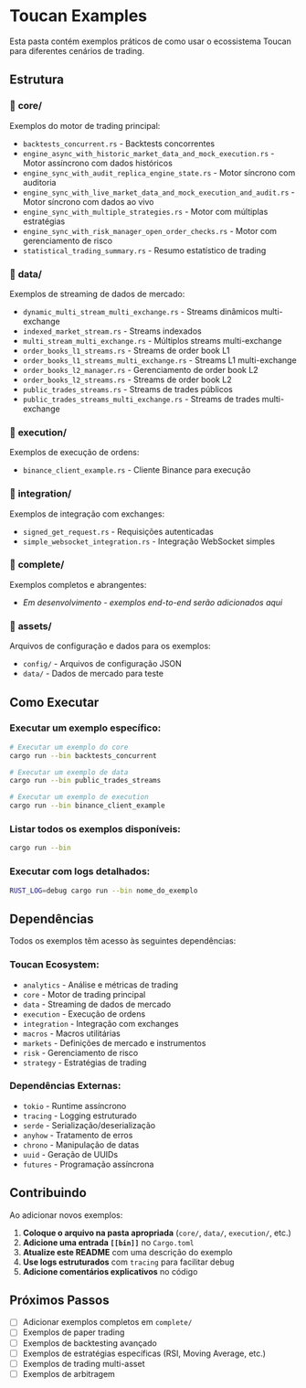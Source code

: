 # Toucan Examples

Esta pasta contém exemplos práticos de como usar o ecossistema Toucan para diferentes cenários de trading.

## Estrutura

### 📁 **core/**
Exemplos do motor de trading principal:
- `backtests_concurrent.rs` - Backtests concorrentes
- `engine_async_with_historic_market_data_and_mock_execution.rs` - Motor assíncrono com dados históricos
- `engine_sync_with_audit_replica_engine_state.rs` - Motor síncrono com auditoria
- `engine_sync_with_live_market_data_and_mock_execution_and_audit.rs` - Motor síncrono com dados ao vivo
- `engine_sync_with_multiple_strategies.rs` - Motor com múltiplas estratégias
- `engine_sync_with_risk_manager_open_order_checks.rs` - Motor com gerenciamento de risco
- `statistical_trading_summary.rs` - Resumo estatístico de trading

### 📁 **data/**
Exemplos de streaming de dados de mercado:
- `dynamic_multi_stream_multi_exchange.rs` - Streams dinâmicos multi-exchange
- `indexed_market_stream.rs` - Streams indexados
- `multi_stream_multi_exchange.rs` - Múltiplos streams multi-exchange
- `order_books_l1_streams.rs` - Streams de order book L1
- `order_books_l1_streams_multi_exchange.rs` - Streams L1 multi-exchange
- `order_books_l2_manager.rs` - Gerenciamento de order book L2
- `order_books_l2_streams.rs` - Streams de order book L2
- `public_trades_streams.rs` - Streams de trades públicos
- `public_trades_streams_multi_exchange.rs` - Streams de trades multi-exchange

### 📁 **execution/**
Exemplos de execução de ordens:
- `binance_client_example.rs` - Cliente Binance para execução

### 📁 **integration/**
Exemplos de integração com exchanges:
- `signed_get_request.rs` - Requisições autenticadas
- `simple_websocket_integration.rs` - Integração WebSocket simples

### 📁 **complete/**
Exemplos completos e abrangentes:
- *Em desenvolvimento - exemplos end-to-end serão adicionados aqui*

### 📁 **assets/**
Arquivos de configuração e dados para os exemplos:
- `config/` - Arquivos de configuração JSON
- `data/` - Dados de mercado para teste

## Como Executar

### Executar um exemplo específico:
```bash
# Executar um exemplo do core
cargo run --bin backtests_concurrent

# Executar um exemplo de data
cargo run --bin public_trades_streams

# Executar um exemplo de execution
cargo run --bin binance_client_example
```

### Listar todos os exemplos disponíveis:
```bash
cargo run --bin
```

### Executar com logs detalhados:
```bash
RUST_LOG=debug cargo run --bin nome_do_exemplo
```

## Dependências

Todos os exemplos têm acesso às seguintes dependências:

### Toucan Ecosystem:
- `analytics` - Análise e métricas de trading
- `core` - Motor de trading principal
- `data` - Streaming de dados de mercado
- `execution` - Execução de ordens
- `integration` - Integração com exchanges
- `macros` - Macros utilitárias
- `markets` - Definições de mercado e instrumentos
- `risk` - Gerenciamento de risco
- `strategy` - Estratégias de trading

### Dependências Externas:
- `tokio` - Runtime assíncrono
- `tracing` - Logging estruturado
- `serde` - Serialização/deserialização
- `anyhow` - Tratamento de erros
- `chrono` - Manipulação de datas
- `uuid` - Geração de UUIDs
- `futures` - Programação assíncrona

## Contribuindo

Ao adicionar novos exemplos:

1. **Coloque o arquivo na pasta apropriada** (`core/`, `data/`, `execution/`, etc.)
2. **Adicione uma entrada `[[bin]]`** no `Cargo.toml`
3. **Atualize este README** com uma descrição do exemplo
4. **Use logs estruturados** com `tracing` para facilitar debug
5. **Adicione comentários explicativos** no código

## Próximos Passos

- [ ] Adicionar exemplos completos em `complete/`
- [ ] Exemplos de paper trading
- [ ] Exemplos de backtesting avançado
- [ ] Exemplos de estratégias específicas (RSI, Moving Average, etc.)
- [ ] Exemplos de trading multi-asset
- [ ] Exemplos de arbitragem
